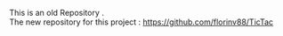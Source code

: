 This is an old Repository .  
The new repository for this project : https://github.com/florinv88/TicTac 
